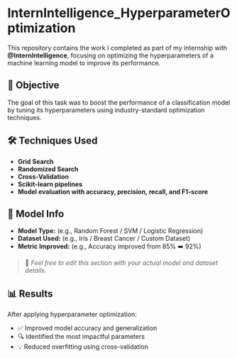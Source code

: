 # InternIntelligence_HyperparameterOptimization

This repository contains the work I completed as part of my internship with **@InternIntelligence**, focusing on optimizing the hyperparameters of a machine learning model to improve its performance.

## 📌 Objective

The goal of this task was to boost the performance of a classification model by tuning its hyperparameters using industry-standard optimization techniques.

## 🛠️ Techniques Used

- **Grid Search**
- **Randomized Search**
- **Cross-Validation**
- **Scikit-learn pipelines**
- **Model evaluation with accuracy, precision, recall, and F1-score**

## 🧠 Model Info

- **Model Type:** (e.g., Random Forest / SVM / Logistic Regression)  
- **Dataset Used:** (e.g., Iris / Breast Cancer / Custom Dataset)  
- **Metric Improved:** (e.g., Accuracy improved from 85% ➡️ 92%)

> 📌 *Feel free to edit this section with your actual model and dataset details.*

## 📊 Results

After applying hyperparameter optimization:
- ✅ Improved model accuracy and generalization
- 🔍 Identified the most impactful parameters
- 💡 Reduced overfitting using cross-validation
